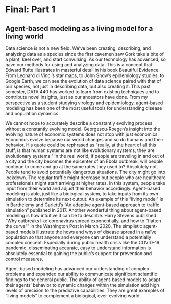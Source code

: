 # Final: Part 1

## Agent-based modeling as a living model for a living world

Data science is not a new field. We’ve been creating, describing, and analyzing data as a species since the first cavemen saw Gork take a bite of a plant, keel over, and start convulsing. As our technology has advanced, so have our methods for using and analyzing data. This is a concept that Edward Tufte illustrates in masterful detail in his book Beautiful Evidence. From Leonard di Vinci’s star maps, to John Snow’s epidemiology studies, to Google Earth, we can see the evolution of data science paired with that of our species, not just in describing data, but also creating it. This past semester, DATA 440 has worked to learn from existing techniques and to contribute novel insights, just as our ancestors have done. From my perspective as a student studying virology and epidemiology, agent-based modeling has been one of the most useful tools for understanding disease and population dynamics.

We cannot hope to accurately describe a constantly evolving process without a constantly evolving model. Georgescu-Roegen’s insight into the evolving nature of economic systems does not stop with just economics. Economics evolve because our world changes and so do humans and their behavior. His quote could be rephrased as “really, at the heart of all this stuff, is that human systems are not like evolutionary systems, they are evolutionary systems.” In the real world, if people are traveling in and out of a city and the city becomes the epicenter of an Ebola outbreak, will people continue to come and go at the same rates they used to? Absolutely not. People tend to avoid potentially dangerous situations. The city might go into lockdown. The regular traffic might decrease but people who are healthcare professionals might start arriving at higher rates. In this system, people take input from their world and adjust their behavior accordingly. Agent-based modeling is able, just like a biological system, to take inputs from its own simulation to determine its next output. An example of this “living model” is in Barthélemy and Carletti’s “An adaptive agent-based approach to traffic simulation” published in 2017. Another wonderful thing about agent-based modeling is how intuitive it can be to describe. Harry Stevens published “Why outbreaks like coronavirus spread exponentially, and how to “flatten the curve”” in the Washington Post in March 2020. The simplistic agent-based models illustrate the hows and whys of disease spread in a naïve population so that anyone and everyone can understand a potentially complex concept. Especially during public health crisis like the COVID-19 pandemic, disseminating accurate, easy to understand information is absolutely essential to gaining the public’s support for prevention and control measures. 

Agent-based modeling has advanced our understanding of complex problems and expanded our ability to communicate significant scientific findings to the general public. The ability of agent-based models to adapt their agents’ behavior to dynamic changes within the simulation add high levels of precision to the predictive capabilities. They are great examples of “living models” to complement a biological, ever-evolving world.
